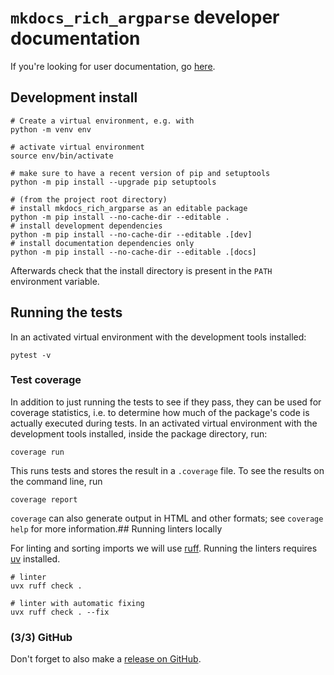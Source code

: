 # `mkdocs_rich_argparse` developer documentation

If you're looking for user documentation, go [here](README.md).

## Development install

```shell
# Create a virtual environment, e.g. with
python -m venv env

# activate virtual environment
source env/bin/activate

# make sure to have a recent version of pip and setuptools
python -m pip install --upgrade pip setuptools

# (from the project root directory)
# install mkdocs_rich_argparse as an editable package
python -m pip install --no-cache-dir --editable .
# install development dependencies
python -m pip install --no-cache-dir --editable .[dev]
# install documentation dependencies only
python -m pip install --no-cache-dir --editable .[docs]
```

Afterwards check that the install directory is present in the `PATH` environment variable.

## Running the tests

In an activated virtual environment with the development tools installed:

```shell
pytest -v
```

### Test coverage

In addition to just running the tests to see if they pass, they can be used for coverage statistics, i.e. to determine how much of the package's code is actually executed during tests.
In an activated virtual environment with the development tools installed, inside the package directory, run:

```shell
coverage run
```

This runs tests and stores the result in a `.coverage` file.
To see the results on the command line, run

```shell
coverage report
```

`coverage` can also generate output in HTML and other formats; see `coverage help` for more information.## Running linters locally

For linting and sorting imports we will use [ruff](https://docs.astral.sh/ruff/). Running the linters requires [uv](https://docs.astral.sh/uv) installed.

```shell
# linter
uvx ruff check .

# linter with automatic fixing
uvx ruff check . --fix
```

### (3/3) GitHub

Don't forget to also make a [release on GitHub](https://github.com/i-VRESSE/mkdocs_rich_argparse/releases/new).